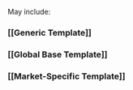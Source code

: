 May include:

### [[Generic Template]]

### [[Global Base Template]]

### [[Market-Specific Template]]

